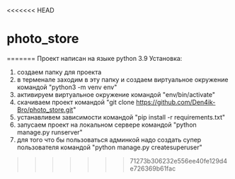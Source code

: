 <<<<<<< HEAD
# photo_store
=======
Проект написан на языке python 3.9
Установка:
1) создаем папку для проекта
2) в терменале заходим в эту папку и создаем виртуальное окружение командой "python3 -m venv env"
3) активируем виртуальное окружение командой "env/bin/activate"
4) скачиваем проект командой "git clone https://github.com/Den4ik-Bro/photo_store.git"
5) устанавливем зависимости командой "pip install -r requirements.txt"
6) запусаем проект на локальном сервере командой "python manage.py runserver"
7) для того что бы пользоваться админкой надо создать супер пользователя командой "python manage.py createsuperuser"
>>>>>>> 71273b306232e556ee40fe129d4e726369b61fac
